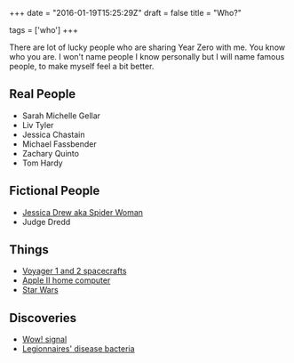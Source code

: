 +++
date = "2016-01-19T15:25:29Z"
draft = false
title = "Who?"

tags = ['who']
+++

There are lot of lucky people who are sharing Year Zero with me. You know who you are. I won't name people I know personally but I will name famous people, to make myself feel a bit better.

## Real People

- <i class="fa fa-angle-right" aria-hidden="true"></i> Sarah Michelle Gellar
- <i class="fa fa-angle-right" aria-hidden="true"></i> Liv Tyler
- <i class="fa fa-angle-right" aria-hidden="true"></i> Jessica Chastain
- <i class="fa fa-angle-right" aria-hidden="true"></i> Michael Fassbender
- <i class="fa fa-angle-right" aria-hidden="true"></i> Zachary Quinto
- <i class="fa fa-angle-right" aria-hidden="true"></i> Tom Hardy

## Fictional People
- <i class="fa fa-angle-right" aria-hidden="true"></i> [Jessica Drew aka Spider Woman][1]
- <i class="fa fa-angle-right" aria-hidden="true"></i> Judge Dredd


## Things
- <i class="fa fa-angle-right" aria-hidden="true"></i> [Voyager 1 and 2 spacecrafts](https://en.wikipedia.org/wiki/Voyager_program)
- <i class="fa fa-angle-right" aria-hidden="true"></i> [Apple II home computer](https://en.wikipedia.org/wiki/Apple_II)
- <i class="fa fa-angle-right" aria-hidden="true"></i> [Star Wars][2]

## Discoveries
- <i class="fa fa-angle-right" aria-hidden="true"></i> [Wow! signal](https://en.wikipedia.org/wiki/Wow!_signal)
- <i class="fa fa-angle-right" aria-hidden="true"></i> [Legionnaires' disease bacteria](https://en.wikipedia.org/wiki/Legionnaires%27_disease)

[1]:http://marvel.wikia.com/wiki/Jessica_Drew_(Earth-616)
[2]:https://en.wikipedia.org/wiki/Star_Wars_(film)

